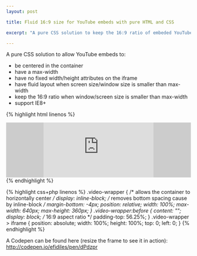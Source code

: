 ```yaml
---
layout: post

title: Fluid 16:9 size for YouTube embeds with pure HTML and CSS

excerpt: "A pure CSS solution to keep the 16:9 ratio of embeded YouTube videos."

---
```


A pure CSS solution to allow YouTube embeds to:

- be centered in the container
- have a max-width
- have no fixed width/height attributes on the iframe
- have fluid layout when screen size/window size is smaller than max-width
- keep the 16:9 ratio when window/screen size is smaller than max-width
- support IE8+

{% highlight html linenos %}
<div style="text-align: center; background: #ccc">
    <div class="video-wrapper">
        <iframe src="https://www.youtube.com/embed/eCqhy5RoDf0?modestbranding=1&;showinfo=0&;autohide=1&;rel=0;" frameborder="0"></iframe>
    </div>
</div>
{% endhighlight %}

{% highlight css+php linenos %}
.video-wrapper {
    /* allows the container to horizontally center */
    display: inline-block; 
    /* removes bottom spacing cause by inline-block */
    margin-bottom: -4px;
    position: relative;
    width: 100%;
    max-width: 640px;
    max-height: 360px;
}
.video-wrapper:before {
    content: "";
    display: block;
    /* 16:9 aspect ratio */
    padding-top: 56.25%;
}
.video-wrapper > iframe {
    position: absolute;
    width: 100%;
    height: 100%;
    top: 0;
    left: 0;
}
{% endhighlight %}

A Codepen can be found here (resize the frame to see it in action): <a href="http://codepen.io/efidiles/pen/dPdzpr" target="_blank">http://codepen.io/efidiles/pen/dPdzpr</a>